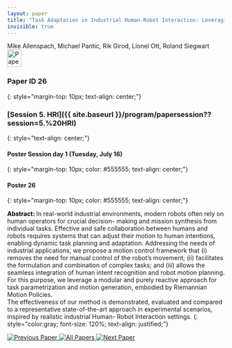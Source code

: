 ```yaml
---
layout: paper
title: "Task Adaptation in Industrial Human-Robot Interaction: Leveraging Riemannian Motion Policies"
invisible: true
---
```

<div class="paper-authors">
<div class="paper-author-box">
    <div class="paper-author-name">Mike Allenspach, Michael Pantic, Rik Girod, Lionel Ott, Roland Siegwart</div>
    <div class="paper-author-uni"></div>
</div>

</div><div class="paper-pdf">
<div> <a href="http://www.roboticsproceedings.org/rss19/p26.pdf"><img src="{{ site.baseurl }}/images/paper_link.png" alt="Paper Website" width = "33"  height = "40"/></a> </div>
</div>

### Paper ID 26
{: style="margin-top: 10px; text-align: center;"}

### [Session 5. HRI]({{ site.baseurl }}/program/papersession??session=5.%20HRI)
{: style="text-align: center;"}

#### Poster Session day 1 (Tuesday, July 16)
{: style="margin-top: 10px; color: #555555; text-align: center;"}

#### Poster 26
{: style="margin-top: 10px; color: #555555; text-align: center;"}

<b style="color: black;">Abstract: </b>In real-world industrial environments, modern
 robots often rely on human operators for crucial decision-
 making and mission synthesis from individual tasks. Effective and
 safe collaboration between humans and robots requires systems
 that can adjust their motion to human intentions, enabling
 dynamic task planning and adaptation. Addressing the needs of
 industrial applications, we propose a motion control framework
 that (i) removes the need for manual control of the robot’s
 movement; (ii) facilitates the formulation and combination of
 complex tasks; and (iii) allows the seamless integration of human
 intent recognition and robot motion planning. For this purpose,
 we leverage a modular and purely reactive approach for task 
 parametrization and motion generation, embodied by Riemannian Motion Policies.  
 The effectiveness of our method is demonstrated, evaluated and compared to a representative state-of-the-art approach in
 experimental scenarios, inspired by realistic industrial Human-
 Robot Interaction settings.
{: style="color:gray; font-size: 120%; text-align: justified;"}


<div class="paper-menu">
<a href="{{ site.baseurl }}/program/papers/025/"> <img src="{{ site.baseurl }}/images/previous_paper_icon.png" alt="Previous Paper" title="Previous Paper"/> </a>
<a href="{{ site.baseurl }}/program/papers"><img src="{{ site.baseurl }}/images/overview_icon.png" alt="All Papers" title="All Papers"/> </a>
<a href="{{ site.baseurl }}/program/papers/027/"> <img src="{{ site.baseurl }}/images/next_paper_icon.png" alt="Next Paper" title="Next Paper"/> </a>

</div>
